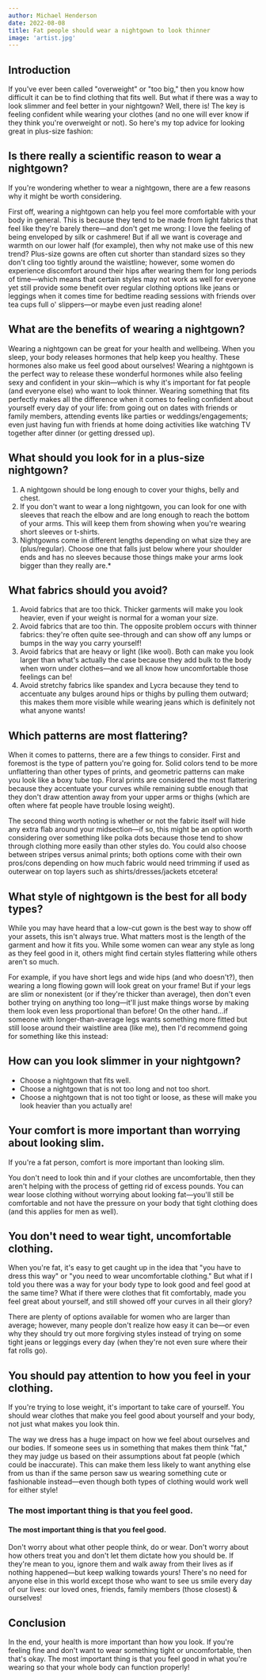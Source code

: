 ```yaml
---
author: Michael Henderson
date: 2022-08-08
title: Fat people should wear a nightgown to look thinner
image: 'artist.jpg'
---
```




## Introduction

If you've ever been called "overweight" or "too big," then you know how difficult it can be to find clothing that fits well. But what if there was a way to look slimmer and feel better in your nightgown? Well, there is! The key is feeling confident while wearing your clothes (and no one will ever know if they think you're overweight or not). So here's my top advice for looking great in plus-size fashion:

## Is there really a scientific reason to wear a nightgown?

If you're wondering whether to wear a nightgown, there are a few reasons why it might be worth considering.

First off, wearing a nightgown can help you feel more comfortable with your body in general.  This is because they tend to be made from light fabrics that feel like they're barely there—and don't get me wrong: I love the feeling of being enveloped by silk or cashmere! But if all we want is coverage and warmth on our lower half (for example), then why not make use of this new trend? Plus-size gowns are often cut shorter than standard sizes so they don't cling too tightly around the waistline; however, some women do experience discomfort around their hips after wearing them for long periods of time—which means that certain styles may not work as well for everyone yet still provide some benefit over regular clothing options like jeans or leggings when it comes time for bedtime reading sessions with friends over tea cups full o' slippers—or maybe even just reading alone!

## What are the benefits of wearing a nightgown?

Wearing a nightgown can be great for your health and wellbeing. When you sleep, your body releases hormones that help keep you healthy. These hormones also make us feel good about ourselves! Wearing a nightgown is the perfect way to release these wonderful hormones while also feeling sexy and confident in your skin—which is why it's important for fat people (and everyone else) who want to look thinner.
Wearing something that fits perfectly makes all the difference when it comes to feeling confident about yourself every day of your life: from going out on dates with friends or family members, attending events like parties or weddings/engagements; even just having fun with friends at home doing activities like watching TV together after dinner (or getting dressed up).

## What should you look for in a plus-size nightgown?

1. A nightgown should be long enough to cover your thighs, belly and chest.
2. If you don't want to wear a long nightgown, you can look for one with sleeves that reach the elbow and are long enough to reach the bottom of your arms. This will keep them from showing when you're wearing short sleeves or t-shirts.
3. Nightgowns come in different lengths depending on what size they are (plus/regular). Choose one that falls just below where your shoulder ends and has no sleeves because those things make your arms look bigger than they really are.*

## What fabrics should you avoid?

1. Avoid fabrics that are too thick. Thicker garments will make you look heavier, even if your weight is normal for a woman your size.
2. Avoid fabrics that are too thin. The opposite problem occurs with thinner fabrics: they're often quite see-through and can show off any lumps or bumps in the way you carry yourself!
3. Avoid fabrics that are heavy or light (like wool). Both can make you look larger than what's actually the case because they add bulk to the body when worn under clothes—and we all know how uncomfortable those feelings can be!
4. Avoid stretchy fabrics like spandex and Lycra because they tend to accentuate any bulges around hips or thighs by pulling them outward; this makes them more visible while wearing jeans which is definitely not what anyone wants!

## Which patterns are most flattering?

When it comes to patterns, there are a few things to consider. First and foremost is the type of pattern you're going for. Solid colors tend to be more unflattering than other types of prints, and geometric patterns can make you look like a boxy tube top. Floral prints are considered the most flattering because they accentuate your curves while remaining subtle enough that they don't draw attention away from your upper arms or thighs (which are often where fat people have trouble losing weight).

The second thing worth noting is whether or not the fabric itself will hide any extra flab around your midsection—if so, this might be an option worth considering over something like polka dots because those tend to show through clothing more easily than other styles do. You could also choose between stripes versus animal prints; both options come with their own pros/cons depending on how much fabric would need trimming if used as outerwear on top layers such as shirts/dresses/jackets etcetera!

## What style of nightgown is the best for all body types?

While you may have heard that a low-cut gown is the best way to show off your assets, this isn't always true. What matters most is the length of the garment and how it fits you. While some women can wear any style as long as they feel good in it, others might find certain styles flattering while others aren't so much.

For example, if you have short legs and wide hips (and who doesn't?), then wearing a long flowing gown will look great on your frame! But if your legs are slim or nonexistent (or if they're thicker than average), then don't even bother trying on anything too long—it'll just make things worse by making them look even less proportional than before! On the other hand...if someone with longer-than-average legs wants something more fitted but still loose around their waistline area (like me), then I'd recommend going for something like this instead:

## How can you look slimmer in your nightgown?

- Choose a nightgown that fits well.
- Choose a nightgown that is not too long and not too short.
- Choose a nightgown that is not too tight or loose, as these will make you look heavier than you actually are!

## Your comfort is more important than worrying about looking slim.

If you're a fat person, comfort is more important than looking slim.

You don't need to look thin and if your clothes are uncomfortable, then they aren't helping with the process of getting rid of excess pounds. You can wear loose clothing without worrying about looking fat—you'll still be comfortable and not have the pressure on your body that tight clothing does (and this applies for men as well).

## You don't need to wear tight, uncomfortable clothing.

When you're fat, it's easy to get caught up in the idea that "you have to dress this way" or "you need to wear uncomfortable clothing." But what if I told you there was a way for your body type to look good and feel good at the same time? What if there were clothes that fit comfortably, made you feel great about yourself, and still showed off your curves in all their glory?

There are plenty of options available for women who are larger than average; however, many people don't realize how easy it can be—or even why they should try out more forgiving styles instead of trying on some tight jeans or leggings every day (when they're not even sure where their fat rolls go).

## You should pay attention to how you feel in your clothing.

If you're trying to lose weight, it's important to take care of yourself. You should wear clothes that make you feel good about yourself and your body, not just what makes you look thin.

The way we dress has a huge impact on how we feel about ourselves and our bodies. If someone sees us in something that makes them think "fat," they may judge us based on their assumptions about fat people (which could be inaccurate). This can make them less likely to want anything else from us than if the same person saw us wearing something cute or fashionable instead—even though both types of clothing would work well for either style!

### The most important thing is that you feel good.

#### The most important thing is that you feel good.

Don't worry about what other people think, do or wear. Don't worry about how others treat you and don't let them dictate how you should be. If they're mean to you, ignore them and walk away from their lives as if nothing happened—but keep walking towards yours! There's no need for anyone else in this world except those who want to see us smile every day of our lives: our loved ones, friends, family members (those closest) & ourselves!

## Conclusion

In the end, your health is more important than how you look. If you're feeling fine and don't want to wear something tight or uncomfortable, then that's okay. The most important thing is that you feel good in what you're wearing so that your whole body can function properly!